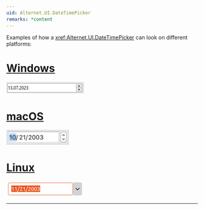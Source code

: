 ```yaml
---
uid: Alternet.UI.DateTimePicker
remarks: *content
---
```


Examples of how a <xref:Alternet.UI.DateTimePicker> can look on different platforms:

# [Windows](#tab/screenshot-windows)
![CheckBox on Windows](images/DateTimePickerWindows.png)
# [macOS](#tab/screenshot-macos)
![CheckBox on macOS](images/DateTimePickerMacOs.png)
# [Linux](#tab/screenshot-linux)
![CheckBox on Linux](images/DateTimePickerLinux.png)
***
